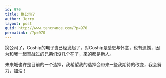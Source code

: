 ```yaml
---
id: 970
title: 换公司了
author: Jerry
layout: post
guid: http://www.tencrance.com/?p=970
permalink: /?p=970
---
```

换公司了，Coship的电子流已经发起了，对Coship是感恩与怀念，也有遗憾，因为和我一起奋战过的兄弟们没几个在了，来的都是新人。

未来城也许是目前的一个选择，我希望我的选择会带来一些我期待的改变，我会努力，加油！